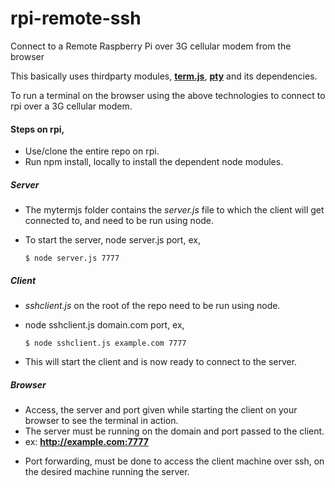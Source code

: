 # rpi-remote-ssh
Connect to a Remote Raspberry Pi over 3G cellular modem from the browser

This basically uses thirdparty modules, **[term.js](https://github.com/chjj/term.js/)**, **[pty](https://github.com/chjj/pty.js/)** and its dependencies.

To run a terminal on the browser using the above technologies to connect to rpi over a 3G cellular modem.

#### Steps on rpi,

  * Use/clone the entire repo on rpi.
  *	Run npm install, locally to install the dependent node modules.

##### Server
  *	The mytermjs folder contains the *server.js* file to which the client will get connected to, and need to be run
    using node.
  * To start the server, node server.js port, ex,

    ```$ node server.js 7777```


##### Client
  * *sshclient.js* on the root of the repo need to be run using node.
  * node sshclient.js domain.com port, ex,
  
	```$ node sshclient.js example.com 7777```
  * This will start the client and is now ready to connect to the server.

##### Browser
  * Access, the server and port given while starting the client on your browser to see the terminal in action.
  * The server must be running on the domain and port passed to the client.
  * ex: **http://example.com:7777**

- Port forwarding, must be done to access the client machine over ssh, on the desired machine running the server.